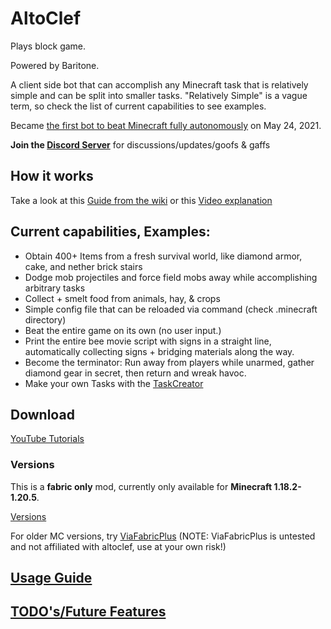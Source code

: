 # AltoClef

Plays block game.

Powered by Baritone.

A client side bot that can accomplish any Minecraft task that is relatively simple and can be split into smaller
tasks. "Relatively Simple" is a vague term, so check the list of current capabilities to see examples.

Became [the first bot to beat Minecraft fully autonomously](https://youtu.be/baAa6s8tahA) on May 24, 2021.

**Join the [Discord Server](https://discord.gg/JdFP4Kqdqc)** for discussions/updates/goofs & gaffs

## How it works

Take a look at this [Guide from the wiki](https://github.com/gaucho-matrero/altoclef/wiki/1:-Documentation:-Big-Picture)
or this [Video explanation](https://youtu.be/q5OmcinQ2ck?t=387)

## Current capabilities, Examples:

- Obtain 400+ Items from a fresh survival world, like diamond armor, cake, and nether brick stairs
- Dodge mob projectiles and force field mobs away while accomplishing arbitrary tasks
- Collect + smelt food from animals, hay, & crops
- Simple config file that can be reloaded via command (check .minecraft directory)
- Beat the entire game on its own (no user input.)
- Print the entire bee movie script with signs in a straight line, automatically collecting signs + bridging materials
  along the way.
- Become the terminator: Run away from players while unarmed, gather diamond gear in secret, then return and wreak
  havoc.
- Make your own Tasks with the [TaskCreator](https://github.com/gaucho-matrero/Altoclef-TaskCreator)

## Download

[YouTube Tutorials](https://youtu.be/1rlzjRCZVTw?si=txCAZ7GGiDg55nkz)


### Versions

This is a **fabric only** mod, currently only available for **Minecraft 1.18.2-1.20.5**.

[Versions](https://squ1d.dev/altoclef-versions)

For older MC versions, try [ViaFabricPlus](https://modrinth.com/mod/viafabricplus) (NOTE: ViaFabricPlus
is untested and not affiliated with altoclef, use at your own risk!)

## [Usage Guide](usage.md)

## [TODO's/Future Features](todos.md)
